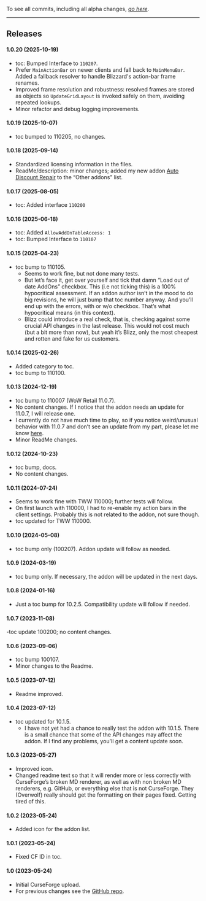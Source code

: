 To see all commits, including all alpha changes, [*go here*](https://github.com/tflo/Action-Bar-Button-Growth-Direction/commits/master/).

---

## Releases

#### 1.0.20 (2025-10-19)

- toc: Bumped Interface to `110207`.
- Prefer `MainActionBar` on newer clients and fall back to `MainMenuBar`. Added a fallback resolver to handle Blizzard's action-bar frame renames.
- Improved frame resolution and robustness: resolved frames are stored as objects so `UpdateGridLayout` is invoked safely on them, avoiding repeated lookups.
- Minor refactor and debug logging improvements.

#### 1.0.19 (2025-10-07)

- toc bumped to 110205, no changes.

#### 1.0.18 (2025-09-14)

- Standardized licensing information in the files.
- ReadMe/description: minor changes; added my new addon [Auto Discount Repair](https://www.curseforge.com/wow/addons/auto-discount-repair) to the “Other addons” list.

#### 1.0.17 (2025-08-05)

- toc: Added interface `110200`

#### 1.0.16 (2025-06-18)

- toc: Added `AllowAddOnTableAccess: 1`
- toc: Bumped Interface to `110107`

#### 1.0.15 (2025-04-23)

- toc bump to 110105.
    - Seems to work fine, but not done many tests.
    - But let’s face it, get over yourself and tick that damn “Load out of date AddOns” checkbox. This (i.e not ticking this) is a 100% hypocritical assessment. If an addon author isn’t in the mood to do big revisions, he will just bump that toc number anyway. And you’ll end up with the errors, with or w/o checkbox. That’s what hypocritical means (in this context).
    - Blizz could introduce a real check, that is, checking against some crucial API changes in the last release. This would not cost much (but a bit more than now), but yeah it’s Blizz, only the most cheapest and rotten and fake for us customers.
    
#### 1.0.14 (2025-02-26)

- Added category to toc.
- toc bump to 110100.

#### 1.0.13 (2024-12-19)

- toc bump to 110007 (WoW Retail 11.0.7).
- No content changes. If I notice that the addon needs an update for 11.0.7, I will release one.
- I currently do not have much time to play, so if you notice weird/unusual behavior with 11.0.7 and don’t see an update from my part, please let me know [here](https://github.com/tflo/Action-Bar-Button-Growth-Direction/issues).
- Minor ReadMe changes.

#### 1.0.12 (2024-10-23)

- toc bump, docs.
- No content changes.

#### 1.0.11 (2024-07-24)

- Seems to work fine with TWW 110000; further tests will follow.
- On first launch with 110000, I had to re-enable my action bars in the client settings. Probably this is not related to the addon, not sure though.
- toc updated for TWW 110000.

#### 1.0.10 (2024-05-08)

- toc bump only (100207). Addon update will follow as needed.

#### 1.0.9 (2024-03-19)

- toc bump only. If necessary, the addon will be updated in the next days.

#### 1.0.8 (2024-01-16)

- Just a toc bump for 10.2.5. Compatibility update will follow if needed.

#### 1.0.7 (2023-11-08)

-toc update 100200; no content changes.

#### 1.0.6 (2023-09-06)

- toc bump 100107.
- Minor changes to the Readme.

#### 1.0.5 (2023-07-12)

- Readme improved.

#### 1.0.4 (2023-07-12)

- toc updated for 10.1.5.
  - I have not yet had a chance to really test the addon with 10.1.5. There is a small chance that some of the API changes may affect the addon. If I find any problems, you'll get a content update soon.

#### 1.0.3 (2023-05-27)

- Improved icon.
- Changed readme text so that it will render more or less correctly with CurseForge’s broken MD renderer, as well as with non broken MD renderers, e.g. GitHub, or everything else that is not CurseForge. They (Overwolf) really should get the formatting on their pages fixed. Getting tired of this.

#### 1.0.2 (2023-05-24)

- Added icon for the addon list.

#### 1.0.1 (2023-05-24)

- Fixed CF ID in toc.

#### 1.0 (2023-05-24)

- Initial CurseForge upload.
- For previous changes see the [GitHub repo](https://github.com/tflo/Action-Bar-Button-Growth-Direction).

